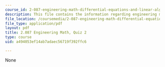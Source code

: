 ```yaml
---
course_id: 2-087-engineering-math-differential-equations-and-linear-algebra-fall-2014
description: This file contains the information regarding engineering math, quiz 2.
file_location: /coursemedia/2-087-engineering-math-differential-equations-and-linear-algebra-fall-2014/a494053ef14ab7adaec56719f392ffc6_MIT2_087F14_Quiz2.pdf
file_type: application/pdf
layout: pdf
title: 2.087 Engineering Math, Quiz 2
type: course
uid: a494053ef14ab7adaec56719f392ffc6

---
```

None